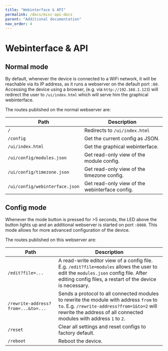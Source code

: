```yaml
---
title: "Webinterface & API"
permalink: /docs/misc-api-docs
parent: "Additional documentation"
nav_order: 4
---
```


# Webinterface & API
## Normal mode
By default, whenever the device is connected to a WiFi network, it will be reachable via its IP address, as it runs a webserver on the default port `:80`. Accessing the device using a browser, (e.g. via `http://192.168.1.123`) will redirect the user to `/ui/index.html` which will serve him the graphical webinterface.

The routes published on the normal webserver are:

Path | Description
--- | ---
`/` | Redirects to `/ui/index.html`
`/config` | Get the current config as JSON.
`/ui/index.html`| Get the graphical webinterface.
`/ui/config/modules.json` | Get read-only view of the module config.
`/ui/config/timezone.json` | Get read-only view of the timezone config.
`/ui/config/webinterface.json` | Get read-only view of the webinterface config.

## Config mode
Whenever the mode button is pressed for >5 seconds, the LED above the button lights up and an additional webserver is started on port `:8080`. This mode allows for more advanced configuration of the device.

The routes published on this webserver are:

Path | Description
--- | ---
`/edit?file=...` | A read-write editor view of a config file. E.g. `/edit?file=modules` allows the user to edit the `modules.json` config file. After editing config files, a restart of the device is necessary.
`/rewrite-address?from=...&to=...` | Sends a protocol to all connected modules to rewrite the module with address `from` to `to`. E.g. `/rewrite-address?from=1&to=2` will rewrite the address of all connected modules with address `1` to `2`.
`/reset` | Clear all settings and reset configs to factory default.
`/reboot` | Reboot the device.
